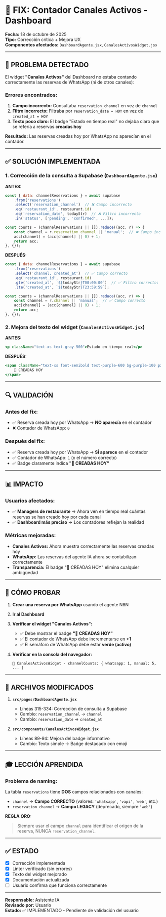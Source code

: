# 🔧 FIX: Contador Canales Activos - Dashboard

**Fecha:** 18 de octubre de 2025  
**Tipo:** Corrección crítica + Mejora UX  
**Componentes afectados:** `DashboardAgente.jsx`, `CanalesActivosWidget.jsx`

---

## 🎯 PROBLEMA DETECTADO

El widget **"Canales Activos"** del Dashboard no estaba contando correctamente las reservas de WhatsApp (ni de otros canales):

### Errores encontrados:

1. **Campo incorrecto:** Consultaba `reservation_channel` en vez de `channel`
2. **Filtro incorrecto:** Filtraba por `reservation_date = HOY` en vez de `created_at = HOY`
3. **Texto poco claro:** El badge "Estado en tiempo real" no dejaba claro que se refería a reservas **creadas hoy**

**Resultado:** Las reservas creadas hoy por WhatsApp no aparecían en el contador.

---

## ✅ SOLUCIÓN IMPLEMENTADA

### 1. **Corrección de la consulta a Supabase** (`DashboardAgente.jsx`)

**ANTES:**
```javascript
const { data: channelReservations } = await supabase
    .from('reservations')
    .select('reservation_channel')  // ❌ Campo incorrecto
    .eq('restaurant_id', restaurant.id)
    .eq('reservation_date', todayStr)  // ❌ Filtro incorrecto
    .in('status', ['pending', 'confirmed', ...]);

const counts = (channelReservations || []).reduce((acc, r) => {
    const channel = r.reservation_channel || 'manual';  // ❌ Campo incorrecto
    acc[channel] = (acc[channel] || 0) + 1;
    return acc;
}, {});
```

**DESPUÉS:**
```javascript
const { data: channelReservations } = await supabase
    .from('reservations')
    .select('channel, created_at')  // ✅ Campo correcto
    .eq('restaurant_id', restaurant.id)
    .gte('created_at', `${todayStr}T00:00:00`)  // ✅ Filtro correcto: CREADAS hoy
    .lte('created_at', `${todayStr}T23:59:59`);

const counts = (channelReservations || []).reduce((acc, r) => {
    const channel = r.channel || 'manual';  // ✅ Campo correcto
    acc[channel] = (acc[channel] || 0) + 1;
    return acc;
}, {});
```

### 2. **Mejora del texto del widget** (`CanalesActivosWidget.jsx`)

**ANTES:**
```jsx
<p className="text-xs text-gray-500">Estado en tiempo real</p>
```

**DESPUÉS:**
```jsx
<span className="text-xs font-semibold text-purple-600 bg-purple-100 px-2 py-0.5 rounded-full">
    📅 CREADAS HOY
</span>
```

---

## 🔍 VALIDACIÓN

### Antes del fix:
- ✅ Reserva creada hoy por WhatsApp → **NO aparecía** en el contador
- ❌ Contador de WhatsApp: `0`

### Después del fix:
- ✅ Reserva creada hoy por WhatsApp → **SÍ aparece** en el contador
- ✅ Contador de WhatsApp: `1` (o el número correcto)
- ✅ Badge claramente indica **"📅 CREADAS HOY"**

---

## 📊 IMPACTO

### Usuarios afectados:
- ✅ **Managers de restaurante** → Ahora ven en tiempo real cuántas reservas se han creado hoy por cada canal
- ✅ **Dashboard más preciso** → Los contadores reflejan la realidad

### Métricas mejoradas:
- **Canales Activos:** Ahora muestra correctamente las reservas creadas hoy
- **WhatsApp:** Las reservas del agente IA ahora se contabilizan correctamente
- **Transparencia:** El badge "📅 CREADAS HOY" elimina cualquier ambigüedad

---

## 🧪 CÓMO PROBAR

1. **Crear una reserva por WhatsApp** usando el agente N8N
2. **Ir al Dashboard**
3. **Verificar el widget "Canales Activos":**
   - ✅ Debe mostrar el badge **"📅 CREADAS HOY"**
   - ✅ El contador de WhatsApp debe incrementarse en **+1**
   - ✅ El semáforo de WhatsApp debe estar **verde (activo)**

4. **Verificar en la consola del navegador:**
   ```
   🔗 CanalesActivosWidget - channelCounts: { whatsapp: 1, manual: 5, ... }
   ```

---

## 📝 ARCHIVOS MODIFICADOS

1. **`src/pages/DashboardAgente.jsx`**
   - Líneas 315-334: Corrección de consulta a Supabase
   - Cambio: `reservation_channel` → `channel`
   - Cambio: `reservation_date` → `created_at`

2. **`src/components/CanalesActivosWidget.jsx`**
   - Líneas 89-94: Mejora del badge informativo
   - Cambio: Texto simple → Badge destacado con emoji

---

## 🎓 LECCIÓN APRENDIDA

### Problema de naming:
La tabla `reservations` tiene **DOS** campos relacionados con canales:
- `channel` → **Campo CORRECTO** (valores: `'whatsapp'`, `'vapi'`, `'web'`, etc.)
- `reservation_channel` → **Campo LEGACY** (deprecado, siempre `'web'`)

**REGLA ORO:**
> Siempre usar el campo `channel` para identificar el origen de la reserva, NUNCA `reservation_channel`.

---

## ✅ ESTADO

- [x] Corrección implementada
- [x] Linter verificado (sin errores)
- [x] Texto del widget mejorado
- [x] Documentación actualizada
- [ ] Usuario confirma que funciona correctamente

---

**Responsable:** Asistente IA  
**Revisado por:** Usuario  
**Estado:** ✅ IMPLEMENTADO - Pendiente de validación del usuario


